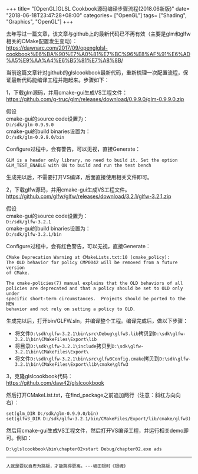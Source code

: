 +++
title= "[OpenGL]GLSL Cookbook源码编译步骤流程(2018.06新版)"
date= "2018-06-18T23:47:28+08:00"
categories= ["OpenGL"]
tags= ["Shading", "Graphics", "OpenGL"]
+++

去年写过一篇文章，该文章与github上的最新代码已不再有效（主要是glm和glfw相关的CMake配置发生变动）：  
https://dawnarc.com/2017/09/openglglsl-cookbook%E6%BA%90%E7%A0%81%E7%BC%96%E8%AF%91%E6%AD%A5%E9%AA%A4%E6%B5%81%E7%A8%8B/

当前这篇文章针对github的glslcookbook最新代码，重新梳理一次配置流程，保证最新代码能编译工程并跑起来。步骤如下：

1，下载glm源码，并用cmake-gui生成VS工程文件：  
https://github.com/g-truc/glm/releases/download/0.9.9.0/glm-0.9.9.0.zip

假设  
cmake-gui的source code设置为：  
`D:/sdk/glm-0.9.9.0`  
cmake-gui的build binaries设置为：  
`D:/sdk/glm-0.9.9.0/bin`

Configure过程中，会有警告，可以无视，直接Generate：

	GLM is a header only library, no need to build it. Set the option GLM_TEST_ENABLE with ON to build and run the test bench
	
生成完以后，不需要打开VS编译，后面直接使用相关文件即可。


2，下载glfw源码，并用cmake-gui生成VS工程文件。
https://github.com/glfw/glfw/releases/download/3.2.1/glfw-3.2.1.zip

假设  
cmake-gui的source code设置为：  
`D:/sdk/glfw-3.2.1`  
cmake-gui的build binaries设置为：  
`D:/sdk/glfw-3.2.1/bin`

Configure过程中，会有红色警告，可以无视，直接Generate：

	CMake Deprecation Warning at CMakeLists.txt:10 (cmake_policy):
	The OLD behavior for policy CMP0042 will be removed from a future version
	of CMake.

	The cmake-policies(7) manual explains that the OLD behaviors of all
	policies are deprecated and that a policy should be set to OLD only under
	specific short-term circumstances.  Projects should be ported to the NEW
	behavior and not rely on setting a policy to OLD.


生成完以后，打开bin/GLFW.sln，并编译整个工程。编译完成后，做以下步骤：

+ 将文件`D:\sdk\glfw-3.2.1\bin\src\Debug\glfw3.lib`拷贝到`D:\sdk\glfw-3.2.1\bin\CMakeFiles\Export\lib`
+ 将目录`D:\sdk\glfw-3.2.1\include`拷贝到`D:\sdk\glfw-3.2.1\bin\CMakeFiles\Export\`
+ 将文件`D:\sdk\glfw-3.2.1\bin\src\glfw3Config.cmake`拷贝到`D:\sdk\glfw-3.2.1\bin\CMakeFiles\Export\lib\cmake\glfw3`

3，克隆glslcookbook代码：  
https://github.com/daw42/glslcookbook

然后打开CMakeList.txt，在find_package之前追加两行（注意：斜杠方向向右）：

	set(glm_DIR D:/sdk/glm-0.9.9.0/bin)
	set(glfw3_DIR D:/sdk/glfw-3.2.1/bin/CMakeFiles/Export/lib/cmake/glfw3)

然后用cmake-gui生成VS工程文件，然后打开VS编译工程，并运行相关demo即可。例如：

	D:\glslcookbook\bin\chapter02>start Debug/chapter02.exe ads
	
***
`人就是要以自卑为跳板，才能跳得更高。---坂田银时《银魂》`